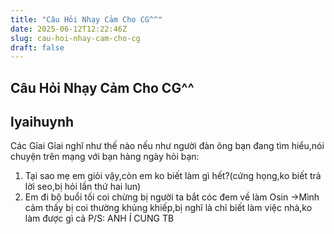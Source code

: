 ```yaml
---
title: "Câu Hỏi Nhạy Cảm Cho CG^^"
date: 2025-06-12T12:22:46Z
slug: cau-hoi-nhay-cam-cho-cg
draft: false
---
```


## Câu Hỏi Nhạy Cảm Cho CG^^

## lyaihuynh

Các Gỉai Gỉai nghĩ như thế nào nếu như người đàn ông bạn đang tìm hiểu,nói chuyện trên mạng với bạn hàng ngày hỏi bạn:
1. Tại sao mẹ em giỏi vậy,còn em ko biết làm gì hết?(cứng họng,ko biết trả lời seo,bị hỏi lần thứ hai lun)
2. Em đi bộ buổi tối coi chừng bị người ta bắt cóc đem về làm Osin
->Mình cảm thấy bị coi thường khủng khiếp,bị nghĩ là chỉ biết làm việc nhà,ko làm được gì cả
P/S: ANH Í CUNG TB